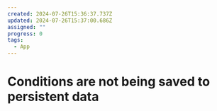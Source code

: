 ```yaml
---
created: 2024-07-26T15:36:37.737Z
updated: 2024-07-26T15:37:00.686Z
assigned: ""
progress: 0
tags:
  - App
---
```


# Conditions are not being saved to persistent data
